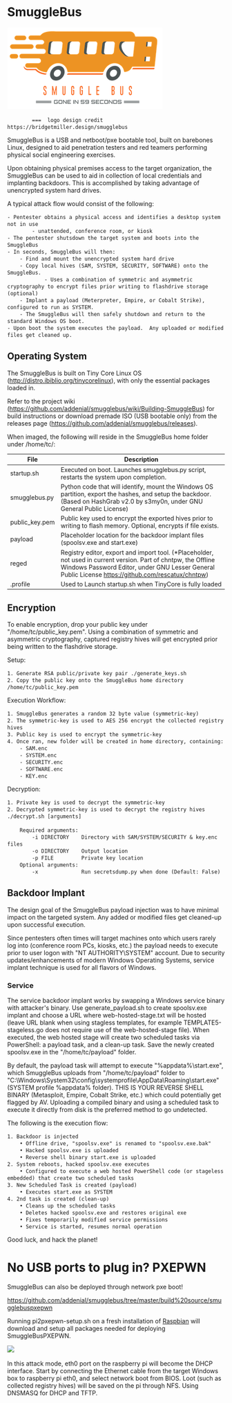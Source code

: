 # SmuggleBus
![logo](logo.png)

            ===  logo design credit  https://bridgetmiller.design/smugglebus

SmuggleBus is a USB and netboot/pxe bootable tool, built on barebones Linux, designed to aid penetration testers and red teamers performing physical social engineering exercises. 

Upon obtaining physical premises access to the target organization, the SmuggleBus can be used to aid in collection of local credentials and implanting backdoors. This is accomplished by taking advantage of unencrypted system hard drives. 

A typical attack flow would consist of the following:

	- Pentester obtains a physical access and identifies a desktop system not in use
            - unattended, conference room, or kiosk 
	- The pentester shutsdown the target system and boots into the SmuggleBus
	- In seconds, SmuggleBus will then:
		- Find and mount the unencrypted system hard drive
		- Copy local hives (SAM, SYSTEM, SECURITY, SOFTWARE) onto the SmuggleBus.
                - Uses a combination of symmetric and asymmetric cryptography to encrypt files prior writing to flashdrive storage (optional)
		- Implant a payload (Meterpreter, Empire, or Cobalt Strike), configured to run as SYSTEM. 
		- The SmuggleBus will then safely shutdown and return to the standard Windows OS boot. 
	- Upon boot the system executes the payload.  Any uploaded or modified files get cleaned up.



## Operating System
The SmuggleBus is built on Tiny Core Linux OS (http://distro.ibiblio.org/tinycorelinux), with only the essential packages loaded in. 

Refer to the project wiki (https://github.com/addenial/smugglebus/wiki/Building-SmuggleBus) for build instructions or  download premade ISO (USB bootable only) from the releases page (https://github.com/addenial/smugglebus/releases).

When imaged, the following will reside in the SmuggleBus home folder under /home/tc/:

| File | Description |
| --- | --- |
|startup.sh| Executed on boot. Launches smugglebus.py script, restarts the system upon completion.|
|smugglebus.py|	Python code that will identify, mount the Windows OS partition, export the hashes, and setup the backdoor. (Based on HashGrab v2.0 by s3my0n, under GNU General Public License)|
|public_key.pem| Public key used to encrypt the exported hives prior to writing to flash memory. Optional, encrypts if file exists. |
|payload| Placeholder location for the backdoor implant files (spoolsv.exe and start.exe)|
|reged|	Registry editor, export and import tool. (*Placeholder, not used in current version. Part of chntpw, the Offline Windows Password Editor, under GNU Lesser General Public License https://github.com/rescatux/chntpw)|
|.profile| Used to Launch startup.sh when TinyCore is fully loaded|


## Encryption
To enable encryption, drop your public key under "/home/tc/public_key.pem". Using a combination of symmetric and asymmetric cryptography, captured registry hives will get encrypted prior being written to the flashdrive storage. 

Setup:

    1. Generate RSA public/private key pair ./generate_keys.sh
    2. Copy the public key onto the SmuggleBus home directory /home/tc/public_key.pem
		
Execution Workflow:

	1. SmuggleBus generates a random 32 byte value (symmetric-key)
	2. The symmetric-key is used to AES 256 encrypt the collected registry hives
	3. Public key is used to encrypt the symmetric-key
	4. Once ran, new folder will be created in home directory, containing:
		- SAM.enc
		- SYSTEM.enc
		- SECURITY.enc
		- SOFTWARE.enc
		- KEY.enc

Decryption:

    1. Private key is used to decrypt the symmetric-key
    2. Decrypted symmetric-key is used to decrypt the registry hives ./decrypt.sh [arguments]
		
		Required arguments:
			-i DIRECTORY    Directory with SAM/SYSTEM/SECURITY & key.enc files    
			-o DIRECTORY    Output location                                       
			-p FILE         Private key location                                  
		Optional arguments:
			-x              Run secretsdump.py when done (Default: False) 
		
		
## Backdoor Implant
The design goal of the SmuggleBus payload injection was to have minimal impact on the targeted system. Any added or modified files get cleaned-up upon successful execution. 

Since pentesters often times will target machines onto which users rarely log into (conference room PCs, kiosks, etc.) the payload needs to execute prior to user logon with "NT AUTHORITY\SYSTEM" account. Due to security updates/enhancements of modern Windows Operating Systems, service implant technique is used for all flavors of Windows. 

### Service
The service backdoor implant works by swapping a Windows service binary with attacker's binary. Use generate_payload.sh to create spoolsv.exe implant and choose a URL where web-hosted-stage.txt will be hosted (leave URL blank when using stagless templates, for example TEMPLATE5-stageless.go does not require use of the web-hosted-stage file). When executed, the web hosted stage will create two scheduled tasks via PowerShell: a payload task, and a clean-up task. Save the newly created spoolsv.exe in the "/home/tc/payload" folder. 


By default, the payload task will attempt to execute "%appdata%\start.exe", which SmuggleBus uploads from "/home/tc/payload" folder to "C:\Windows\System32\config\systemprofile\AppData\Roaming\start.exe" (SYSTEM profile %appdata% folder). THIS IS YOUR REVERSE SHELL BINARY (Metasploit, Empire, Cobalt Strike, etc.) which could potentially get flagged by AV. Uploading a compiled binary and using a scheduled task to execute it directly from disk is the preferred method to go undetected.


The following is the execution flow:

	1. Backdoor is injected
		• Offline drive, "spoolsv.exe" is renamed to "spoolsv.exe.bak"
		• Hacked spoolsv.exe is uploaded
		• Reverse shell binary start.exe is uploaded
	2. System reboots, hacked spoolsv.exe executes
		• Configured to execute a web hosted PowerShell code (or stageless embedded) that create two scheduled tasks
	3. New Scheduled Task is created (payload)
		• Executes start.exe as SYSTEM 
	4. 2nd task is created (clean-up)
		• Cleans up the scheduled tasks
		• Deletes hacked spoolsv.exe and restores original exe
		• Fixes temporarily modified service permissions
		• Service is started, resumes normal operation


Good luck, and hack the planet!



# No USB ports to plug in? PXEPWN

SmuggleBus can also be deployed through network pxe boot!

https://github.com/addenial/smugglebus/tree/master/build%20source/smugglebuspxepwn

Running pi2pxepwn-setup.sh on a fresh installation of <a href="https://www.raspberrypi.org/downloads/raspbian/">Raspbian</a> will download and setup all packages needed for deploying SmuggleBusPXEPWN. 

<img src="https://github.com/addenial/smugglebus/blob/master/build%20source/smugglebus/images/s7.png" width="350">

In this attack mode, eth0 port on the raspberry pi will become the DHCP interface. Start by connecting the Ethernet cable from the target Windows box to raspberry pi eth0, and select network boot from BIOS. Loot (such as collected registry hives) will be saved on the pi through NFS. Using DNSMASQ for DHCP and TFTP. 






